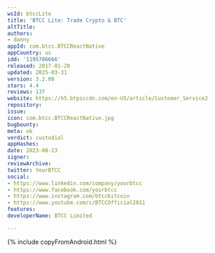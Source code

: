 ```yaml
---
wsId: btccLite
title: 'BTCC Lite: Trade Crypto & BTC'
altTitle: 
authors:
- danny
appId: com.btcc.BTCCReactNative
appCountry: us
idd: '1195786666'
released: 2017-01-20
updated: 2025-03-31
version: 3.2.00
stars: 4.4
reviews: 137
website: https://h5.btpiccdn.com/en-US/article/Customer_Service2
repository: 
issue: 
icon: com.btcc.BTCCReactNative.jpg
bugbounty: 
meta: ok
verdict: custodial
appHashes: 
date: 2023-08-23
signer: 
reviewArchive: 
twitter: YourBTCC
social:
- https://www.linkedin.com/company/yourbtcc
- https://www.facebook.com/yourbtcc
- https://www.instagram.com/btccbitcoin
- https://www.youtube.com/c/BTCCOfficial2011
features: 
developerName: BTCC Limited

---
```


{% include copyFromAndroid.html %}